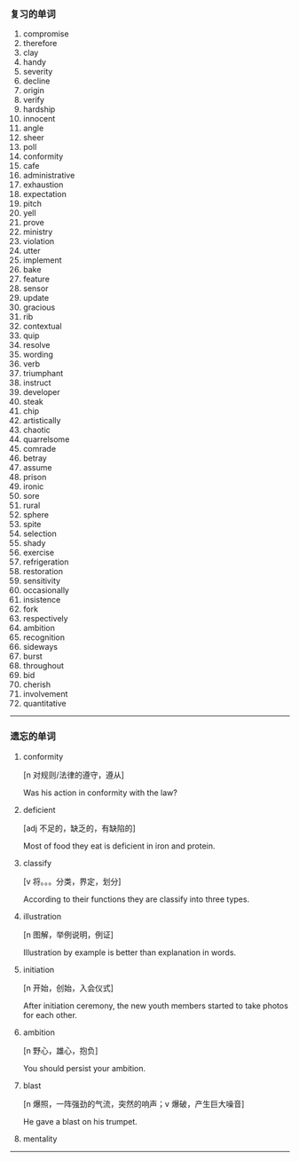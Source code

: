 ### 复习的单词

1.   compromise
2.   therefore
3.   clay
4.   handy
5.   severity
6.   decline
7.   origin
8.   verify
9.   hardship
10.   innocent
11.   angle
12.   sheer
13.   poll
14.   conformity
15.   cafe
16.   administrative
17.   exhaustion
18.   expectation
19.   pitch
20.   yell
21.   prove
22.   ministry
23.   violation
24.   utter
25.   implement
26.   bake
27.   feature
28.   sensor
29.   update
30.   gracious
31.   rib
32.   contextual
33.   quip
34.   resolve
35.   wording
36.   verb
37.   triumphant
38.   instruct
39.   developer
40.   steak
41.   chip
42.   artistically
43.   chaotic
44.   quarrelsome
45.   comrade
46.   betray
47.   assume
48.   prison
49.   ironic
50.   sore
51.   rural
52.   sphere
53.   spite
54.   selection
55.   shady
56.   exercise
57.   refrigeration
58.   restoration
59.   sensitivity
60.   occasionally
61.   insistence
62.   fork
63.   respectively
64.   ambition
65.   recognition
66.   sideways
67.   burst
68.   throughout
69.   bid
70.   cherish
71.   involvement
72.   quantitative

------



### 遗忘的单词

1.   conformity

     [n 对规则/法律的遵守，遵从]

     Was his action in conformity with the law?

2.   deficient

     [adj 不足的，缺乏的，有缺陷的]

     Most of food they eat is deficient in iron and protein.

3.   classify

     [v 将。。。分类，界定，划分]

     According to their functions they are classify into three types.

4.   illustration

     [n 图解，举例说明，例证]

     Illustration by example is better than explanation in words.

5.   initiation

     [n 开始，创始，入会仪式]

     After initiation ceremony, the new youth members started to take photos for each other.

6.   ambition

     [n 野心，雄心，抱负]

     You should persist your ambition.

7.   blast

     [n 爆照，一阵强劲的气流，突然的响声；v 爆破，产生巨大噪音]

     He gave a blast on his trumpet.

8.   mentality

------

